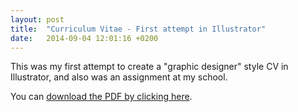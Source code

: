 ```yaml
---
layout: post
title:  "Curriculum Vitae - First attempt in Illustrator"
date:   2014-09-04 12:01:16 +0200
---
```

This was my first attempt to create a "graphic designer" style CV in Illustrator, and also was an assignment at my school.

You can [download the PDF by clicking here](https://drive.google.com/file/d/0B4vZ8mV5VTD9blhabUhKck81eHM/edit?usp=sharing).
